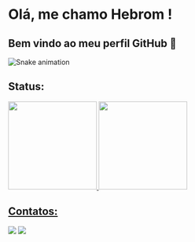 # Olá, me chamo Hebrom ! 
## Bem vindo ao meu perfil GitHub 👋

![Snake animation](https://github.com/seu-usuário-aqui/seu-usuário-aqui/blob/output/github-contribution-grid-snake.svg)



## Status:

<div>
<a href="https://github.com/hebroms">
<img loading="lazy" height="180em" src="https://github-readme-stats.vercel.app/api/top-langs/?username=seu-usuário-aqui&layout=compact&langs_count=7&theme=dracula"/>
<img loading="lazy" height="180em" src="https://github-readme-stats.vercel.app/api?username=seu-usuário-aqui&show_icons=true&theme=dracula&include_all_commits=true&count_private=true"/>
</div>

## Contatos:

<div>
<a href = "mailto:hebromsouza@gmail.com"><img loading="lazy" src="https://img.shields.io/badge/Gmail-D14836?style=for-the-badge&logo=gmail&logoColor=white" target="_blank"></a>
<a href="https://www.linkedin.com/in/hebrom-c-s/" target="_blank"><img loading="lazy" src="https://img.shields.io/badge/-LinkedIn-%230077B5?style=for-the-badge&logo=linkedin&logoColor=white" target="_blank"></a>   
</div>
